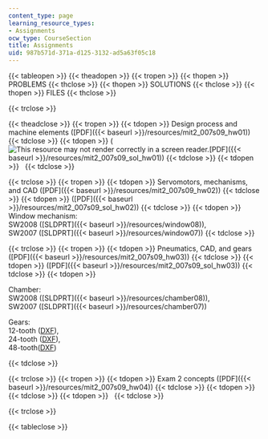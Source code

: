 ```yaml
---
content_type: page
learning_resource_types:
- Assignments
ocw_type: CourseSection
title: Assignments
uid: 987b571d-371a-d125-3132-ad5a63f05c18
---
```


{{< tableopen >}}
{{< theadopen >}}
{{< tropen >}}
{{< thopen >}}
PROBLEMS
{{< thclose >}}
{{< thopen >}}
SOLUTIONS
{{< thclose >}}
{{< thopen >}}
FILES
{{< thclose >}}

{{< trclose >}}

{{< theadclose >}}
{{< tropen >}}
{{< tdopen >}}
Design process and machine elements ([PDF]({{< baseurl >}}/resources/mit2_007s09_hw01))
{{< tdclose >}}
{{< tdopen >}}
(![This resource may not render correctly in a screen reader.](/images/inacessible.gif)[PDF]({{< baseurl >}}/resources/mit2_007s09_sol_hw01))
{{< tdclose >}}
{{< tdopen >}}
 
{{< tdclose >}}

{{< trclose >}}
{{< tropen >}}
{{< tdopen >}}
Servomotors, mechanisms, and CAD ([PDF]({{< baseurl >}}/resources/mit2_007s09_hw02))
{{< tdclose >}}
{{< tdopen >}}
([PDF]({{< baseurl >}}/resources/mit2_007s09_sol_hw02))
{{< tdclose >}}
{{< tdopen >}}
Window mechanism:  
SW2008 ([SLDPRT]({{< baseurl >}}/resources/window08)),  
SW2007 ([SLDPRT]({{< baseurl >}}/resources/window07))
{{< tdclose >}}

{{< trclose >}}
{{< tropen >}}
{{< tdopen >}}
Pneumatics, CAD, and gears ([PDF]({{< baseurl >}}/resources/mit2_007s09_hw03))
{{< tdclose >}}
{{< tdopen >}}
([PDF]({{< baseurl >}}/resources/mit2_007s09_sol_hw03))
{{< tdclose >}}
{{< tdopen >}}


Chamber:  
SW2008 ([SLDPRT]({{< baseurl >}}/resources/chamber08)),  
SW2007 ([SLDPRT]({{< baseurl >}}/resources/chamber07))

Gears:  
12-tooth ([DXF](/courses/mechanical-engineering/2-007-design-and-manufacturing-i-spring-2009/assignments/12tooth.dxf)),  
24-tooth ([DXF](/courses/mechanical-engineering/2-007-design-and-manufacturing-i-spring-2009/assignments/24tooth.dxf)),  
48-tooth([DXF](/courses/mechanical-engineering/2-007-design-and-manufacturing-i-spring-2009/assignments/48tooth.dxf))


{{< tdclose >}}

{{< trclose >}}
{{< tropen >}}
{{< tdopen >}}
Exam 2 concepts ([PDF]({{< baseurl >}}/resources/mit2_007s09_hw04))
{{< tdclose >}}
{{< tdopen >}}
 
{{< tdclose >}}
{{< tdopen >}}
 
{{< tdclose >}}

{{< trclose >}}

{{< tableclose >}}